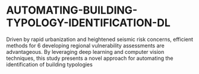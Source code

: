 # AUTOMATING-BUILDING-TYPOLOGY-IDENTIFICATION-DL
 Driven by rapid urbanization and heightened seismic risk concerns, efficient methods for  6 developing regional vulnerability assessments are advantageous. By leveraging deep learning and  computer vision techniques, this study presents a novel approach for automating the identification  of building typologies

